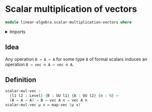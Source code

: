 # Scalar multiplication of vectors

```agda
module linear-algebra.scalar-multiplication-vectors where
```

<details><summary>Imports</summary>

```agda
open import linear-algebra.functoriality-vectors
open import linear-algebra.vectors
open import foundation.universe-levels
open import elementary-number-theory.natural-numbers
```

</details>

## Idea

Any operation `B → A → A` for some type `B` of formal scalars induces an operation `B → vec n A → vec n A`.

## Definition

```agda
scalar-mul-vec :
  {l1 l2 : Level} {B : UU l1} {A : UU l2} {n : ℕ} →
  (B → A → A) → B → vec A n → vec A n
scalar-mul-vec μ x = map-vec (μ x)
```
